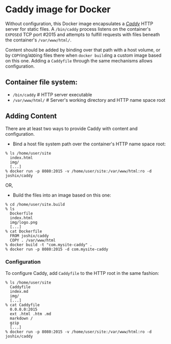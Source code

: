 # Caddy image for Docker

Without configuration, this Docker image encapsulates a
[*Caddy*](http://caddyserver.com) HTTP server for static files.
A `/bin/caddy` process listens on the container's `EXPOSE`d TCP
port #2015 and attempts to fulfill requests with files beneath
the container's `/var/www/html/`.

Content should be added by binding over that path with a host volume,
or by `COPY`ing/`ADD`ing files there when `docker build`ing a custom
image based on this one. Adding a `Caddyfile` through the same
mechanisms allows configuration.

## Container file system:
* `/bin/caddy` # HTTP server executable
* `/var/www/html/` # Server's working directory and HTTP name space root

## Adding Content

There are at least two ways to provide Caddy with content and configuration.

* Bind a host file system path over the container's HTTP name space root:
```
% ls /home/user/site
  index.html
  img/
  [...]
% docker run -p 8080:2015 -v /home/user/site:/var/www/html:ro -d joshix/caddy
```

OR,

* Build the files into an image based on this one:
```
% cd /home/user/site.build
% ls
  Dockerfile
  index.html
  img/logo.png
  [...]
% cat Dockerfile
  FROM joshix/caddy
  COPY . /var/www/html
% docker build -t "com.mysite-caddy" .
% docker run -p 8080:2015 -d com.mysite-caddy
```

### Configuration
To configure Caddy, add `Caddyfile` to the HTTP root in the same fashion:
```
% ls /home/user/site
  Caddyfile
  index.md
  img/
  [...]
% cat Caddyfile
  0.0.0.0:2015
  ext .html .htm .md
  markdown /
  gzip
  [...]
% docker run -p 8080:2015 -v /home/user/site:/var/www/html:ro -d joshix/caddy
```
